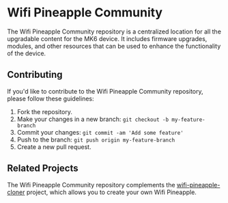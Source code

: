 # Wifi Pineapple Community

The Wifi Pineapple Community repository is a centralized location for all the upgradable content for the MK6 device. It includes firmware upgrades, modules, and other resources that can be used to enhance the functionality of the device.

## Contributing

If you'd like to contribute to the Wifi Pineapple Community repository, please follow these guidelines:

1. Fork the repository.
2. Make your changes in a new branch: `git checkout -b my-feature-branch`
3. Commit your changes: `git commit -am 'Add some feature'`
4. Push to the branch: `git push origin my-feature-branch`
5. Create a new pull request.

## Related Projects

The Wifi Pineapple Community repository complements the [wifi-pineapple-cloner](https://github.com/xchwarze/wifi-pineapple-cloner) project, which allows you to create your own Wifi Pineapple.
